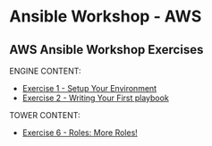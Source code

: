 # Ansible Workshop - AWS

## AWS Ansible Workshop Exercises

 ENGINE CONTENT:
 
 - [Exercise 1 - Setup Your Environment](ansible_engine/1-setup)
 - [Exercise 2 - Writing Your First playbook](ansible_engine/2-playbook)

 
 TOWER CONTENT:
 
 - [Exercise 6 - Roles: More Roles!](ansible_tower/something)



